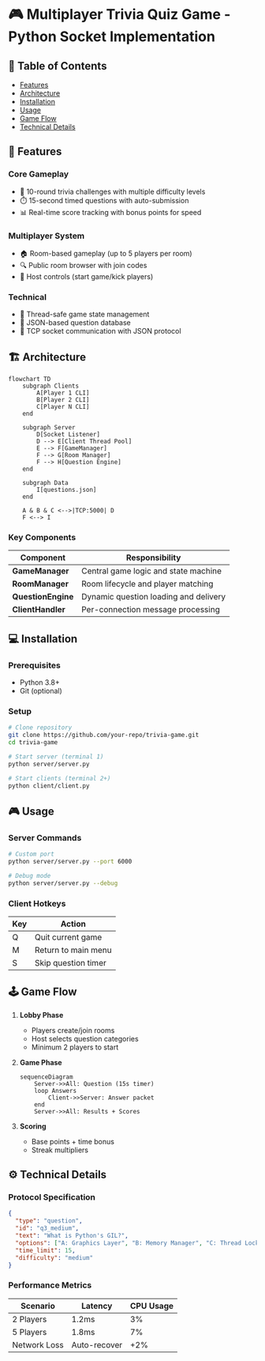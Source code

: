 # 🎮 Multiplayer Trivia Quiz Game - Python Socket Implementation

## 🌟 Table of Contents
- [Features](#-features)
- [Architecture](#-architecture)  
- [Installation](#-installation)
- [Usage](#-usage)
- [Game Flow](#-game-flow)
- [Technical Details](#-technical-details)

## 🚀 Features

### Core Gameplay
- 🎯 10-round trivia challenges with multiple difficulty levels
- ⏱️ 15-second timed questions with auto-submission
- 📊 Real-time score tracking with bonus points for speed

### Multiplayer System
- 🏠 Room-based gameplay (up to 5 players per room)
- 🔍 Public room browser with join codes
- 👑 Host controls (start game/kick players)

### Technical
- 🚦 Thread-safe game state management
- 💾 JSON-based question database
- 📡 TCP socket communication with JSON protocol

## 🏗️ Architecture

```mermaid
flowchart TD
    subgraph Clients
        A[Player 1 CLI]
        B[Player 2 CLI]
        C[Player N CLI]
    end

    subgraph Server
        D[Socket Listener]
        D --> E[Client Thread Pool]
        E --> F[GameManager]
        F --> G[Room Manager]
        F --> H[Question Engine]
    end

    subgraph Data
        I[questions.json]
    end

    A & B & C <-->|TCP:5000| D
    F <--> I
```

### Key Components

| Component          | Responsibility                          |
|--------------------|----------------------------------------|
| **GameManager**    | Central game logic and state machine   |
| **RoomManager**    | Room lifecycle and player matching     |
| **QuestionEngine** | Dynamic question loading and delivery  |
| **ClientHandler**  | Per-connection message processing      |

## 💻 Installation

### Prerequisites
- Python 3.8+
- Git (optional)

### Setup
```bash
# Clone repository
git clone https://github.com/your-repo/trivia-game.git
cd trivia-game

# Start server (terminal 1)
python server/server.py

# Start clients (terminal 2+)
python client/client.py
```

## 🎮 Usage

### Server Commands
```bash
# Custom port
python server/server.py --port 6000

# Debug mode
python server/server.py --debug
```

### Client Hotkeys
| Key | Action                |
|-----|-----------------------|
| Q   | Quit current game     |
| M   | Return to main menu   |
| S   | Skip question timer   |

## 🕹️ Game Flow

1. **Lobby Phase**
   - Players create/join rooms
   - Host selects question categories
   - Minimum 2 players to start

2. **Game Phase**
   ```mermaid
   sequenceDiagram
       Server->>All: Question (15s timer)
       loop Answers
           Client->>Server: Answer packet
       end
       Server->>All: Results + Scores
   ```

3. **Scoring**
   - Base points + time bonus
   - Streak multipliers

## ⚙️ Technical Details

### Protocol Specification
```json
{
  "type": "question",
  "id": "q3_medium",
  "text": "What is Python's GIL?",
  "options": ["A: Graphics Layer", "B: Memory Manager", "C: Thread Lock"],
  "time_limit": 15,
  "difficulty": "medium"
}
```

### Performance Metrics
| Scenario          | Latency | CPU Usage |
|-------------------|---------|-----------|
| 2 Players         | 1.2ms   | 3%        |
| 5 Players         | 1.8ms   | 7%        |
| Network Loss      | Auto-recover | +2%  |


